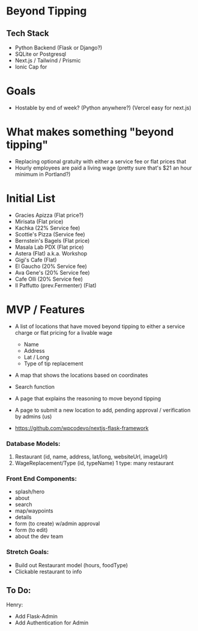 # Beyond Tipping

## Tech Stack
  - Python Backend (Flask or Django?)
  - SQLite or Postgresql
  - Next.js / Tailwind / Prismic
  - Ionic Cap for

# Goals
  - Hostable by end of week? (Python anywhere?) (Vercel easy for next.js)

# What makes something "beyond tipping"
  - Replacing optional gratuity with either a service fee or flat prices that
  - Hourly employees are paid a living wage (pretty sure that's $21 an hour minimum in Portland?)

# Initial List

- Gracies Apizza (Flat price?)
- Mirisata (Flat price)
- Kachka (22% Service fee)
- Scottie's Pizza (Service fee)
- Bernstein's Bagels (Flat price)
- Masala Lab PDX (Flat price)
- Astera (Flat) a.k.a. Workshop
- Gigi's Cafe (Flat)
- El Gaucho (20% Service fee)
- Ava Gene's (20% Service fee)
- Cafe Olli (20% Service fee)
- Il Paffutto (prev.Fermenter) (Flat)

# MVP / Features
  - A list of locations that have moved beyond tipping to either a service charge or flat pricing for a livable wage
    - Name
    - Address
    - Lat / Long
    - Type of tip replacement
  - A map that shows the locations based on coordinates
  - Search function
  - A page that explains the reasoning to move beyond tipping
  - A page to submit a new location to add, pending approval / verification by admins (us)

- https://github.com/wpcodevo/nextjs-flask-framework


### Database Models:
1. Restaurant (id, name, address, lat/long, websiteUrl, imageUrl)
2. WageReplacement/Type (id, typeName) 1 type: many restaurant

### Front End Components:
- splash/hero
- about
- search
- map/waypoints
- details
- form (to create) w/admin approval
- form (to edit)
- about the dev team

### Stretch Goals:
* Build out Restaurant model (hours, foodType)
* Clickable restaurant to info


## To Do:

Henry:
  - Add Flask-Admin
  - Add Authentication for Admin